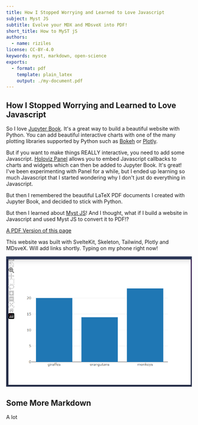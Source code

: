```yaml
---
title: How I Stopped Worrying and Learned to Love Javascript
subject: Myst JS
subtitle: Evolve your MDX and MDsveX into PDF!
short_title: How to MyST jS
authors:
  - name: riziles
license: CC-BY-4.0
keywords: myst, markdown, open-science
exports:
  - format: pdf
    template: plain_latex
    output: ./my-document.pdf
---
```


<script>
import Chart from './Chart.svelte'
import capture_path from '$lib/assets/Capture.JPG';
import pdflink from '$lib/assets/my-document.pdf';
</script>

## How I Stopped Worrying and Learned to Love Javascript

So I love [Jupyter Book](https://jupyterbook.org/en/stable/start/your-first-book.html). 
It's a great way to build a beautiful website with Python. 
You can add beautiful interactive charts with one of the many plotting libraries supported by Python
such as [Bokeh](https://bokeh.org/) or [Plotly](https://plotly.com/python/).

But if you want to make things REALLY interactive, you need to add some Javascript.
[Holoviz Panel](https://panel.holoviz.org/user_guide/Links.html#defining-javascript-callbacks) 
allows you to embed Javascript callbacks to charts and widgets which
can then be added to Jupyter Book. It's great! I've been experimenting with Panel for a while,
but I ended up learning so much Javascript that I started wondering why I don't just do everything in Javascript.

But then I remembered the beautiful LaTeX PDF documents I created with Jupyter Book,
and decided to stick with Python.

But then I learned about [Myst JS](https://myst-tools.org/docs/mystjs)! And I thought,
what if I build a website in Javascript and used Myst JS to convert it to PDF!?

[A PDF Version of this page](https://flourishing-hotteok-608239.netlify.app/my-document.pdf)

This website was built with SvelteKit, Skeleton, Tailwind,
Plotly and MDsveX. Will add links shortly.
Typing on my phone right now!

<Chart >

![](./Capture.PNG)

</Chart>

## Some More Markdown

A lot

